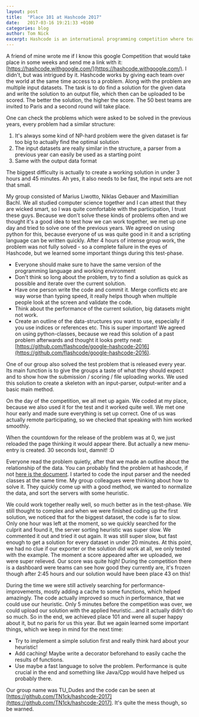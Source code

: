 ```yaml
---
layout: post
title:  "Place 101 at Hashcode 2017"
date:   2017-03-16 19:21:33 +0100
categories: blog
author: Tom Nick
excerpt: Hashcode is an international programming competition where teams with a maximum number of 4 people have to solve a complex problem in under 4 hours. We reached place 101 in the 2017 competition, this is a short summary of our experience.
---
```


A friend of mine wrote me if I know this google Competition that would take place in some weeks and send me a link with it: [https://hashcode.withgoogle.com/](https://hashcode.withgoogle.com/).
I didn't, but was intrigued by it.
Hashcode works by giving each team over the world at the same time access to a problem. Along with the problem are multiple input datasets.
The task is to do find a solution for the given data and write the solution to an output file, which then can be uploaded to be scored.
The better the solution, the higher the score. The 50 best teams are invited to Paris and a second round will take place.

One can check the problems which were asked to be solved in the previous years, every problem had a similar structure:

1. It's always some kind of NP-hard problem were the given dataset is far too big to actually find the optimal solution
2. The input datasets are really similar in the structure, a parser from a previous year can easily be used as a starting point
3. Same with the output data format

The biggest difficulty is actually to create a working solution in under 3 hours and 45 minutes. Ah yes, it also needs to be fast, the input sets are not that small.

My group consisted of Marius Liwotto, Niklas Gebauer and Maximillian Bachl. We all studied computer science together and I can attest that they are wicked smart, so I was quite comfortable with the participation, I trust these guys.
Because we don't solve these kinds of problems often and we thought it's a good idea to test how we can work together, we met up one day
and tried to solve one of the previous years. We agreed on using python for this, because everyone of us was quite good in it and a scripting language can be written quickly. After 4 hours of intense group work, the problem was not fully solved - so a complete failure in the eyes of Hashcode, but we learned some important things during this test-phase.

* Everyone should make sure to have the same version of the programming language and working environment
* Don't think so long about the problem, try to find a solution as quick as possible and iterate over the current solution.
* Have one person write the code and commit it. Merge conflicts etc are way worse than typing speed, it really helps though when multiple people look at the screen and validate the code.
* Think about the performance of the current solution, big datasets might not work.
* Create an outline of the data-structures you want to use, especially if you use indices or references etc. This is super important! We agreed on using python-classes, because we read this solution of a past problem afterwards and thought it looks pretty neat: [https://github.com/flashcode/google-hashcode-2016](https://github.com/flashcode/google-hashcode-2016).

One of our group also solved the test problem that is released every year. Its main function is to give the groups a taste of what they should expect and to show how the submission / scoring / file uploading works.
We used this solution to create a skeleton with an input-parser, output-writer and a basic main method.

On the day of the competition, we all met up again. We coded at my place, because we also used it for the test and it worked quite well.
We met one hour early and made sure everything is set up correct. One of us was actually remote participating, so we checked that speaking with him worked smoothly.

When the countdown for the release of the problem was at 0, we just reloaded the page thinking it would appear there. But actually a new menu-entry is created.
30 seconds lost, damnit! :D

Everyone read the problem quietly, after that we made an outline about the relationship of the data. You can probably find the problem at hashcode, if not [here is the document](/assets/documents/hashcode2017_streaming_videos.pdf).
I started to code the input parser and the needed classes at the same time. My group colleagues were thinking about how to solve it.
They quickly come up with a good method, we wanted to normalize the data, and sort the servers with some heuristic.

We could work together really well, so much better as in the test-phase. We still thought to complex and when we were finished coding up the first solution, we noticed that for the biggest dataset, the code is far to slow.
Only one hour was left at the moment, so we quickly searched for the culprit and found it, the server sorting heuristic was super slow. We commented it out and tried it out again. It was still super slow, but fast enough to get a solution for every dataset in under 20 minutes. At this point, we had no clue if our exporter or the solution did work at all, we only tested with the example.
The moment a score appeared after we uploaded, we were super relieved. Our score was quite high! During the competition there is a dashboard were teams can see how good they currently are, it's frozen though after 2:45 hours and our solution would have been place 43 on this!

During the time we were still actively searching for performance-improvements, mostly adding a cache to some functions, which helped amazingly.
The code actually improved so much in performance, that we could use our heuristic. Only 5 minutes before the competition was over, we could upload our solution with the applied heuristic...and it actually didn't do so much.
So in the end, we achieved place 101 and were all super happy about it, but no paris for us this year. But we again learned some important things, which we keep in mind for the next time:

* Try to implement a simple solution first and really think hard about your heuristic!
* Add caching! Maybe write a decorator beforehand to easily cache the results of functions.
* Use maybe a fast language to solve the problem. Performance is quite crucial in the end and something like Java/Cpp would have helped us probably there.

Our group name was TU_Dudes and the code can be seen at [https://github.com/TN1ck/hashcode-2017](https://github.com/TN1ck/hashcode-2017). It's quite the mess though, so be warned.

